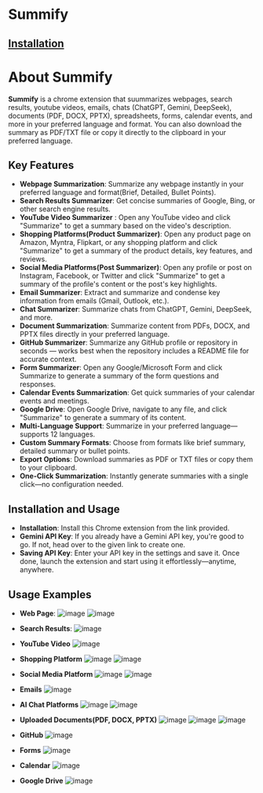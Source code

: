 # Summify

## [Installation](https://www.loom.com/share/bae0038fc27f4e229986700a556a7d3c?sid=62d4d364-9904-46cb-bb8d-b5ab0b787f6c)

# About Summify
**Summify** is a chrome extension that suummarizes webpages, search results, youtube videos, emails, chats (ChatGPT, Gemini, DeepSeek), documents (PDF, DOCX, PPTX), spreadsheets, forms, calendar events, and more in your preferred language and format. You can also download the summary as PDF/TXT file or copy it directly to the clipboard in your preferred language.

## Key Features
- **Webpage Summarization**: Summarize any webpage instantly in your preferred language and format(Brief, Detailed, Bullet Points).
- **Search Results Summarizer**: Get concise summaries of Google, Bing, or other search engine results.
- **YouTube Video Summarizer** : Open any YouTube video and click "Summarize" to get a summary based on the video's description.
- **Shopping Platforms(Product Summarizer)**: Open any product page on Amazon, Myntra, Flipkart, or any shopping platform and click "Summarize" to get a summary of the product details, key features, and reviews.
- **Social Media Platforms(Post Summarizer)**: Open any profile or post on Instagram, Facebook, or Twitter and click "Summarize" to get a summary of the profile's content or the post's key highlights.
- **Email Summarizer**: Extract and summarize and condense key information from emails (Gmail, Outlook, etc.).
- **Chat Summarizer**: Summarize chats from ChatGPT, Gemini, DeepSeek, and more.
- **Document Summarization**: Summarize content from PDFs, DOCX, and PPTX files directly in your preferred language.
- **GitHub Summarizer**: Summarize any GitHub profile or repository in seconds — works best when the repository includes a README file for accurate context.
- **Form Summarizer**: Open any Google/Microsoft Form and click Summarize to generate a summary of the form questions and responses.
- **Calendar Events Summarization**: Get quick summaries of your calendar events and meetings.
- **Google Drive**: Open Google Drive, navigate to any file, and click "Summarize" to generate a summary of its content.
- **Multi-Language Support**: Summarize in your preferred language—supports 12 languages.
- **Custom Summary Formats**: Choose from formats like brief summary, detailed summary or bullet points.
- **Export Options**: Download summaries as PDF or TXT files or copy them to your clipboard.
- **One-Click Summarization**: Instantly generate summaries with a single click—no configuration needed.

## Installation and Usage
- **Installation**: Install this Chrome extension from the link provided.
- **Gemini API Key**: If you already have a Gemini API key, you're good to go. If not, head over to the given link to create one.
- **Saving API Key**: Enter your API key in the settings and save it. Once done, launch the extension and start using it effortlessly—anytime, anywhere.

## Usage Examples
- **Web Page**:
![image](https://github.com/user-attachments/assets/0b78dfa2-bf8a-4c93-8144-fe4c14e87852)
![image](https://github.com/user-attachments/assets/48090f9d-90af-409d-bce7-e9d9d671f1ea)


- **Search Results**:
![image](https://github.com/user-attachments/assets/d3baa349-b0be-4bf9-b916-b6ec5038f622)

- **YouTube Video**
![image](https://github.com/user-attachments/assets/30793925-2a3b-4938-ab08-fbbb206a2554)

- **Shopping Platform**
![image](https://github.com/user-attachments/assets/027ec0d8-0bd2-49cd-a427-c05431681733)
![image](https://github.com/user-attachments/assets/945b542d-192d-4bc8-b939-7093b59002ad)

- **Social Media Platform**
![image](https://github.com/user-attachments/assets/fe7a622d-6ecd-4f2a-800e-9e83e839463f)
![image](https://github.com/user-attachments/assets/908f2007-bd6d-4d6d-a3a3-6fc6553fab23)

- **Emails**
![image](https://github.com/user-attachments/assets/1f7c6e5c-3a0a-47a8-8a27-2007068df85f)

- **AI Chat Platforms**
![image](https://github.com/user-attachments/assets/974c1a9e-41ba-45e8-840e-f92b234b64f9)
![image](https://github.com/user-attachments/assets/5a22d21c-dee9-4f12-9be5-97f5fa3f64be)

- **Uploaded Documents(PDF, DOCX, PPTX)**
![image](https://github.com/user-attachments/assets/3a480a1c-2af1-4d0b-84be-4473e8db7036)
![image](https://github.com/user-attachments/assets/fdd08f1f-67b1-48e3-9c0f-cf76aa0e7853)
![image](https://github.com/user-attachments/assets/1a0fcbff-ddad-4cf2-a4f0-97e42bdfcc44)

- **GitHub**
![image](https://github.com/user-attachments/assets/d28d52f4-1687-49d3-a5f5-4607fc5c9596)

- **Forms**
![image](https://github.com/user-attachments/assets/d2f958b3-66ed-4595-9feb-ed93b38d1b50)

- **Calendar**
![image](https://github.com/user-attachments/assets/2414740d-77aa-4b52-a4d4-50fd566418b9)

- **Google Drive**
![image](https://github.com/user-attachments/assets/a665f41b-e896-4610-974f-36713abf7359)











